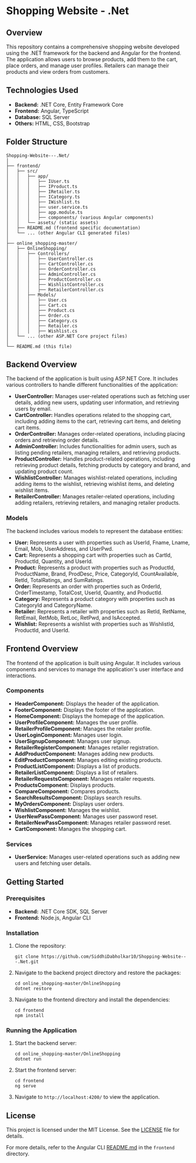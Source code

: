 
# Shopping Website - .Net



## Overview
This repository contains a comprehensive shopping website developed using the .NET framework for the backend and Angular for the frontend. The application allows users to browse products, add them to the cart, place orders, and manage user profiles. Retailers can manage their products and view orders from customers.

## Technologies Used
- **Backend:** .NET Core, Entity Framework Core
- **Frontend:** Angular, TypeScript
- **Database:** SQL Server
- **Others:** HTML, CSS, Bootstrap

## Folder Structure
```
Shopping-Website---.Net/
│
├── frontend/
│   ├── src/
│   │   ├── app/
│   │   │   ├── IUser.ts
│   │   │   ├── IProduct.ts
│   │   │   ├── IRetailer.ts
│   │   │   ├── ICategory.ts
│   │   │   ├── IWishlist.ts
│   │   │   ├── user.service.ts
│   │   │   ├── app.module.ts
│   │   │   ├── components/ (various Angular components)
│   │   └── assets/ (static assets)
│   ├── README.md (frontend specific documentation)
│   └── ... (other Angular CLI generated files)
│
├── online_shopping-master/
│   ├── OnlineShopping/
│   │   ├── Controllers/
│   │   │   ├── UserController.cs
│   │   │   ├── CartController.cs
│   │   │   ├── OrderController.cs
│   │   │   ├── AdminController.cs
│   │   │   ├── ProductController.cs
│   │   │   ├── WishlistController.cs
│   │   │   ├── RetailerController.cs
│   │   ├── Models/
│   │   │   ├── User.cs
│   │   │   ├── Cart.cs
│   │   │   ├── Product.cs
│   │   │   ├── Order.cs
│   │   │   ├── Category.cs
│   │   │   ├── Retailer.cs
│   │   │   ├── Wishlist.cs
│   └── ... (other ASP.NET Core project files)
│
└── README.md (this file)
```

## Backend Overview
The backend of the application is built using ASP.NET Core. It includes various controllers to handle different functionalities of the application:

- **UserController:** Manages user-related operations such as fetching user details, adding new users, updating user information, and retrieving users by email.
- **CartController:** Handles operations related to the shopping cart, including adding items to the cart, retrieving cart items, and deleting cart items.
- **OrderController:** Manages order-related operations, including placing orders and retrieving order details.
- **AdminController:** Includes functionalities for admin users, such as listing pending retailers, managing retailers, and retrieving products.
- **ProductController:** Handles product-related operations, including retrieving product details, fetching products by category and brand, and updating product count.
- **WishlistController:** Manages wishlist-related operations, including adding items to the wishlist, retrieving wishlist items, and deleting wishlist items.
- **RetailerController:** Manages retailer-related operations, including adding retailers, retrieving retailers, and managing retailer products.

### Models
The backend includes various models to represent the database entities:
- **User:** Represents a user with properties such as UserId, Fname, Lname, Email, Mob, UserAddress, and UserPwd.
- **Cart:** Represents a shopping cart with properties such as CartId, ProductId, Quantity, and UserId.
- **Product:** Represents a product with properties such as ProductId, ProductName, Brand, ProdDesc, Price, CategoryId, CountAvailable, RetId, TotalRatings, and SumRatings.
- **Order:** Represents an order with properties such as OrderId, OrderTimestamp, TotalCost, UserId, Quantity, and ProductId.
- **Category:** Represents a product category with properties such as CategoryId and CategoryName.
- **Retailer:** Represents a retailer with properties such as RetId, RetName, RetEmail, RetMob, RetLoc, RetPwd, and IsAccepted.
- **Wishlist:** Represents a wishlist with properties such as WishlistId, ProductId, and UserId.

## Frontend Overview
The frontend of the application is built using Angular. It includes various components and services to manage the application's user interface and interactions.

### Components
- **HeaderComponent:** Displays the header of the application.
- **FooterComponent:** Displays the footer of the application.
- **HomeComponent:** Displays the homepage of the application.
- **UserProfileComponent:** Manages the user profile.
- **RetailerProfileComponent:** Manages the retailer profile.
- **UserLoginComponent:** Manages user login.
- **UserSignupComponent:** Manages user signup.
- **RetailerRegisterComponent:** Manages retailer registration.
- **AddProductComponent:** Manages adding new products.
- **EditProductComponent:** Manages editing existing products.
- **ProductListComponent:** Displays a list of products.
- **RetailerListComponent:** Displays a list of retailers.
- **RetailerRequestsComponent:** Manages retailer requests.
- **ProductsComponent:** Displays products.
- **CompareComponent:** Compares products.
- **SearchResultsComponent:** Displays search results.
- **MyOrdersComponent:** Displays user orders.
- **WishlistComponent:** Manages the wishlist.
- **UserNewPassComponent:** Manages user password reset.
- **RetailerNewPassComponent:** Manages retailer password reset.
- **CartComponent:** Manages the shopping cart.

### Services
- **UserService:** Manages user-related operations such as adding new users and fetching user details.

## Getting Started

### Prerequisites
- **Backend:** .NET Core SDK, SQL Server
- **Frontend:** Node.js, Angular CLI

### Installation
1. Clone the repository:
   ```
   git clone https://github.com/SiddhiDabholkar10/Shopping-Website---.Net.git
   ```
2. Navigate to the backend project directory and restore the packages:
   ```
   cd online_shopping-master/OnlineShopping
   dotnet restore
   ```
3. Navigate to the frontend directory and install the dependencies:
   ```
   cd frontend
   npm install
   ```

### Running the Application
1. Start the backend server:
   ```
   cd online_shopping-master/OnlineShopping
   dotnet run
   ```
2. Start the frontend server:
   ```
   cd frontend
   ng serve
   ```
3. Navigate to `http://localhost:4200/` to view the application.

## License
This project is licensed under the MIT License. See the [LICENSE](LICENSE) file for details.

For more details, refer to the Angular CLI [README.md](frontend/README.md) in the `frontend` directory.
```
